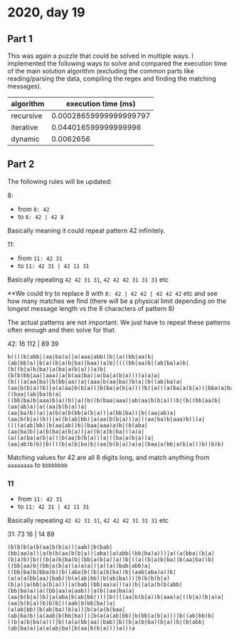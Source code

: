 # 2020, day 19

## Part 1
This was again a puzzle that could be solved in multiple ways. I implemented the following ways to solve and compared the execution time of the main solution algorithm (excluding the common parts like reading/parsing the data, compiling the regex and finding the matching messages).

| algorithm | execution time (ms) |
| --- | ---- |
| recursive | 0.00028659999999999797 |
| iterative | 0.044016599999999996 |
| dynamic | 0.0062656 |

## Part 2

The following rules will be updated: 

8:

- from `8: 42`
- to `8: 42 | 42 8`

Basically meaning it could repeat pattern 42 infinitely.

11:

- from `11: 42 31`
- to `11: 42 31 | 42 11 31`

Basically repeating `42 42 31 31`, `42 42 42 31 31 31` etc

**We could try to replace 8 with `8: 42 | 42 42 | 42 42 42` etc and see how many matches we find (there will be a physical limit depending on the longest message length vs the 8 characters of pattern 8)

The actual patterns are not important. We just have to repeat these patterns often enough and then solve for that.

42: 16 112 | 89 39
```regexp
b((((b(abb|(aa|ba)a)|a(aaa|abb))b|(a((bb|aa)b|(ab|bb)a)|b(a((b|a)b|ba)|baa))a)b|((((bb|aa)b|(ab|ba)a)b|(b((b|a)b|ba)|a(ba|a(b|a)))a)b|(b(b(bb|aa)|aaa)|a(b(aa|ba)|a(ba|a(b|a))))a)a)a|(b(((a(aa|ba)|b(bb|aa))a|(aaa|b(aa|ba))b)a|(b((ab|ba)a|(aa|b(b|a))b)|a(a(aa|b(b|a))|b(ba|a(b|a))))b)|a(((a(ba|a(b|a))|bba)a|baab)b|((baa|(ab|ba)b)a|((bb|ba)b|aaa)b)a))b)|a((b((b(baa|aaa)|ab(aa|b(b|a)))b|(b((bb|aa)b|(aa|ab)a)|a((aa|b(b|a))a|(aa|ba)b))a)|a(b(a(b(bb|a(b|a))|a(bb|ba))|b((aa|ab)a|(aa|b(b|a))b))|a((b(ab|bb)|a(aa|b(b|a)))a|((aa|ba)b|aaa)b)))a|((((a(ab|bb)|b(aa|ab))b|(baa|aaa)a)b|(b(aba|(aa|ba)b)|a(b(ba|a(b|a))|a((b|a)b|ba)))a)a|(a((a(ba|a(b|a))|b(aa|b(b|a)))a|((ba|a(b|a))a|(aa|ab)b)b)|b((((b|a)b|ba)b|(aa|b(b|a))a)a|(baa|a(bb|a(b|a)))b))b)b)

```

Matching values for 42 are all 8 digits long, and match anything from `aaaaaaaa` to `bbbbbbbb`

### 11

- from `11: 42 31`
- to `11: 42 31 | 42 11 31`

Basically repeating `42 42 31 31`, `42 42 42 31 31 31` etc

31: 73 16 | 14 89
```regexp
(b(b(b(a(b(aa|b(b|a))|aab)|b(bab|(bb|aa)a))|a(b(b(aa|b(b|a))|aba)|a(abb|(bb|ba)a)))|a((a(bba|(b|a)(b|a)b)|b(((b|a)b|ba)b|(bb|a(b|a))a))b|((a((b|a)b|ba)|b(aa|ba))b|((bb|aa)b|(bb|a(b|a))a)a)a))|a((a((bab|abb)a|((bb|ba)b|bba)b)|b((aba|b((b|a)b|ba))b|(aab|aba)a))b|(a(a(a(bb|aa)|bab)|b(a(ab|bb)|b(ab|ba)))|b(b(b(b|a)(b|a)|a(bb|a(b|a)))|a(bab|(bb|aa)a)))a))b|(a(a(b(b(abb|(bb|ba)a)|a((bb|aa)a|aab))|a(b((aa|ba)a|(aa|b(b|a))b)|a(aba|b(ab|bb))))|b((((aa|b(b|a))b|aaa)a|((b|a)(b|a)a|(aa|b(b|a))b)b)b|((aab|b(bb|ba))a|(a(ab|bb)|b(ab|ba))b)a))|b(a(a(b(baa|(ab|ba)b)|a(aab|b(bb|ba)))|b(a(a(ab|bb)|b(bb|a(b|a)))|b((ab|bb)b|((b|a)b|ba)a)))|b((a(a(bb|aa)|bab)|b((b|a)b|ba)(b|a))b|(b(abb|(ab|ba)a)|a(a(ab|ba)|b(aa|b(b|a))))a)))a
```
